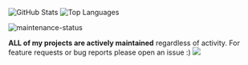 ![GitHub Stats](https://github-readme-stats.vercel.app/api?username=scottg489&show_icons=true&count_private=true&line_height=40&theme=github_dark)
![Top Languages](https://github-readme-stats.vercel.app/api/top-langs/?username=scottg489&cache_seconds=1800&hide=python&theme=github_dark)


![maintenance-status](https://img.shields.io/badge/maintenance-active-brightgreen)

**ALL of my projects are actively maintained** regardless of activity. For feature requests or bug reports please open an issue :)
![](https://hit.yhype.me/github/profile?user_id=910809)
